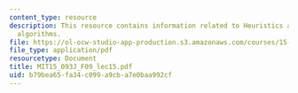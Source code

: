 ```yaml
---
content_type: resource
description: This resource contains information related to Heuristics and approximation
  algorithms.
file: https://ol-ocw-studio-app-production.s3.amazonaws.com/courses/15-093j-optimization-methods-fall-2009/b79bea65fa34c099a9cba7e0baa992cf_MIT15_093J_F09_lec15.pdf
file_type: application/pdf
resourcetype: Document
title: MIT15_093J_F09_lec15.pdf
uid: b79bea65-fa34-c099-a9cb-a7e0baa992cf
---
```

